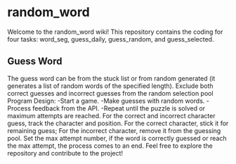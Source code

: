 # random_word
Welcome to the random_word wiki! This repository contains the coding for four tasks: word_seg, guess_daily, guess_random, and guess_selected.
## Guess Word
The guess word can be from the stuck list or from random generated (it generates a list of random words of the specified length).
Exclude both correct guesses and incorrect guesses from the random selection pool
Program Design:
-Start a game.
-Make guesses with random words.
-Process feedback from the API.
-Repeat until the puzzle is solved or maximum attempts are reached.
For the correct and incorrect character guess, track the character and position. For the correct character, stick it for remaining guess; For the incorrect character, remove it from the guessing pool.
Set the max attempt number, if the word is correctly guessed or reach the max attempt, the process comes to an end.
Feel free to explore the repository and contribute to the project!
